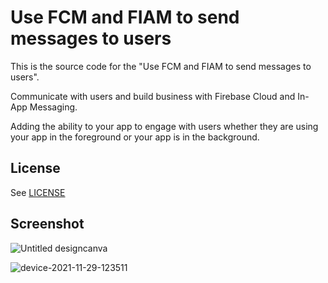 # Use FCM and FIAM to send messages to users

This is the source code for the "Use FCM and FIAM to send messages to users".

Communicate with users and build business with Firebase Cloud and In-App Messaging.

Adding the ability to your app to engage with users whether they are using your app in the foreground or your app is in the background.

## License
See [LICENSE](LICENSE)

## Screenshot

![Untitled designcanva](https://user-images.githubusercontent.com/42799047/143829739-3d88d13b-a0a9-4dd8-a006-add94c138ed8.png)

![device-2021-11-29-123511](https://user-images.githubusercontent.com/42799047/143829719-50c22e8c-b0fa-4a08-b1b6-89f560f2f9a6.png)
